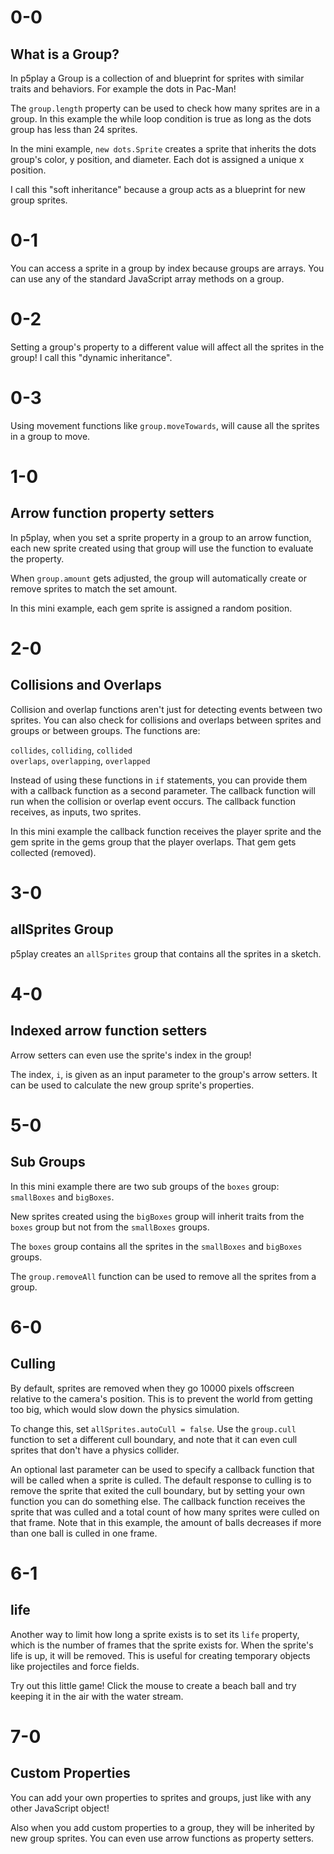 # 0-0

## What is a Group?

In p5play a Group is a collection of and blueprint for sprites with similar traits and behaviors. For example the dots in Pac-Man!

The `group.length` property can be used to check how many sprites are in a group. In this example the while loop condition is true as long as the dots group has less than 24 sprites.

In the mini example, `new dots.Sprite` creates a sprite that inherits the dots group's color, y position, and diameter. Each dot is assigned a unique x position.

I call this "soft inheritance" because a group acts as a blueprint for new group sprites.

# 0-1

You can access a sprite in a group by index because groups are arrays. You can use any of the standard JavaScript array methods on a group.

# 0-2

Setting a group's property to a different value will affect all the sprites in the group! I call this "dynamic inheritance".

# 0-3

Using movement functions like `group.moveTowards`, will cause all the sprites in a group to move.

# 1-0

## Arrow function property setters

In p5play, when you set a sprite property in a group to an arrow function, each new sprite created using that group will use the function to evaluate the property.

When `group.amount` gets adjusted, the group will automatically create or remove sprites to match the set amount.

In this mini example, each gem sprite is assigned a random position.

# 2-0

## Collisions and Overlaps

Collision and overlap functions aren't just for detecting events between two sprites. You can also check for collisions and overlaps between sprites and groups or between groups. The functions are:

`collides`, `colliding`, `collided`  
`overlaps`, `overlapping`, `overlapped`

Instead of using these functions in `if` statements, you can provide them with a callback function as a second parameter. The callback function will run when the collision or overlap event occurs. The callback function receives, as inputs, two sprites.

In this mini example the callback function receives the player sprite and the gem sprite in the gems group that the player overlaps. That gem gets collected (removed).

# 3-0

## allSprites Group

p5play creates an `allSprites` group that contains all the sprites in a sketch.

# 4-0

## Indexed arrow function setters

Arrow setters can even use the sprite's index in the group!

The index, `i`, is given as an input parameter to the group's arrow setters. It can be used to calculate the new group sprite's properties.

# 5-0

## Sub Groups

In this mini example there are two sub groups of the `boxes` group: `smallBoxes` and `bigBoxes`.

New sprites created using the `bigBoxes` group will inherit traits from the `boxes` group but not from the `smallBoxes` groups.

The `boxes` group contains all the sprites in the `smallBoxes` and `bigBoxes` groups.

The `group.removeAll` function can be used to remove all the sprites from a group.

# 6-0

## Culling

By default, sprites are removed when they go 10000 pixels offscreen relative to the camera's position. This is to prevent the world from getting too big, which would slow down the physics simulation.

To change this, set `allSprites.autoCull = false`. Use the `group.cull` function to set a different cull boundary, and note that it can even cull sprites that don't have a physics collider.

An optional last parameter can be used to specify a callback function that will be called when a sprite is culled. The default response to culling is to remove the sprite that exited the cull boundary, but by setting your own function you can do something else. The callback function receives the sprite that was culled and a total count of how many sprites were culled on that frame. Note that in this example, the amount of balls decreases if more than one ball is culled in one frame.

# 6-1

## life

Another way to limit how long a sprite exists is to set its `life` property, which is the number of frames that the sprite exists for. When the sprite's life is up, it will be removed. This is useful for creating temporary objects like projectiles and force fields.

Try out this little game! Click the mouse to create a beach ball and try keeping it in the air with the water stream.

# 7-0

## Custom Properties

You can add your own properties to sprites and groups, just like with any other JavaScript object!

Also when you add custom properties to a group, they will be inherited by new group sprites. You can even use arrow functions as property setters.

